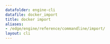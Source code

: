 ```yaml
---
datafolder: engine-cli
datafile: docker_import
title: docker import
aliases:
- /edge/engine/reference/commandline/import/
layout: cli
---
```


<!--
This page is automatically generated from Docker's source code. If you want to
suggest a change to the text that appears here, open a ticket or pull request
in the source repository on GitHub:

https://github.com/docker/cli
-->